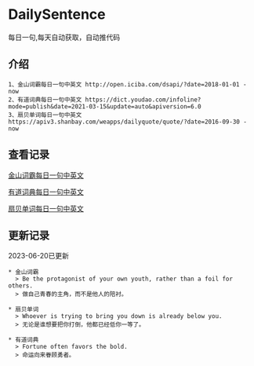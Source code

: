 # DailySentence

每日一句,每天自动获取，自动推代码

## 介绍

```
1、金山词霸每日一句中英文 http://open.iciba.com/dsapi/?date=2018-01-01 - now
2、有道词典每日一句中英文 https://dict.youdao.com/infoline?mode=publish&date=2021-03-15&update=auto&apiversion=6.0
3、扇贝单词每日一句中英文 https://apiv3.shanbay.com/weapps/dailyquote/quote/?date=2016-09-30 - now
```

## 查看记录

[金山词霸每日一句中英文](./data/iciba/)

[有道词典每日一句中英文](./data/youdao/)

[扇贝单词每日一句中英文](./data/shanbay/)

## 更新记录
2023-06-20已更新 
```
* 金山词霸
  > Be the protagonist of your own youth, rather than a foil for others.
  > 做自己青春的主角，而不是他人的陪衬。

* 扇贝单词
  > Whoever is trying to bring you down is already below you.
  > 无论是谁想要把你打倒，他都已经低你一等了。

* 有道词典
  > Fortune often favors the bold.
  > 命运向来眷顾勇者。

```
